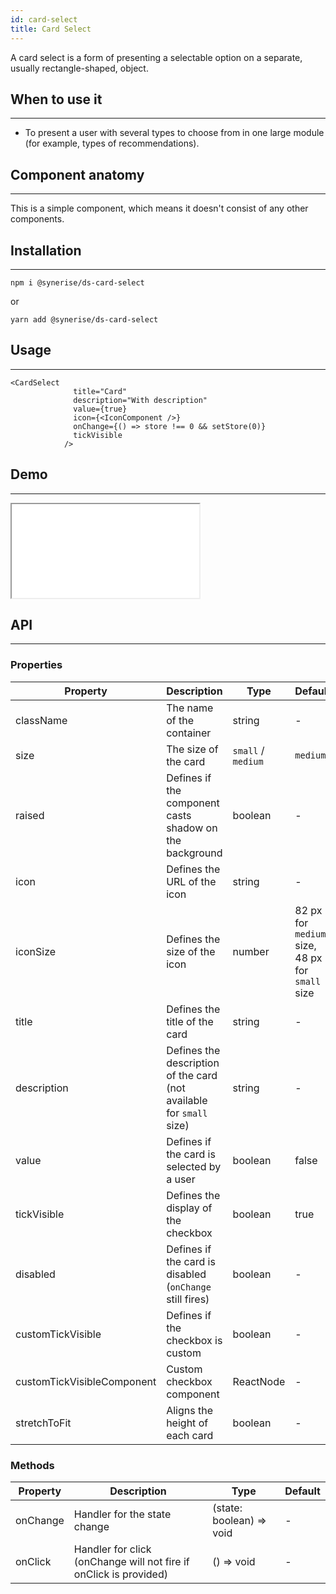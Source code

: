 ```yaml
---
id: card-select
title: Card Select
---
```


A card select is a form of presenting a selectable option on a separate, usually rectangle-shaped, object.

## When to use it

---

- To present a user with several types to choose from in one large module (for example, types of recommendations).

## Component anatomy

---

This is a simple component, which means it doesn't consist of any other components.

## Installation

---

```
npm i @synerise/ds-card-select
```

or

```
yarn add @synerise/ds-card-select

```

## Usage

---

```
<CardSelect
              title="Card"
              description="With description"
              value={true}
              icon={<IconComponent />}
              onChange={() => store !== 0 && setStore(0)}
              tickVisible
            />
```

## Demo

---

<iframe src="/storybook-static/iframe.html?id=components-cardselect--default"></iframe>

## API

---

### Properties

| Property                   | Description                                                          | Type               | Default                                         |
| -------------------------- | -------------------------------------------------------------------- | ------------------ | ----------------------------------------------- |
| className                  | The name of the container                                            | string             | -                                               |
| size                       | The size of the card                                                 | `small` / `medium` | `medium`                                        |
| raised                     | Defines if the component casts shadow on the background              | boolean            | -                                               |
| icon                       | Defines the URL of the icon                                          | string             | -                                               |
| iconSize                   | Defines the size of the icon                                         | number             | 82 px for `medium` size, 48 px for `small` size |
| title                      | Defines the title of the card                                        | string             | -                                               |
| description                | Defines the description of the card (not available for `small` size) | string             | -                                               |
| value                      | Defines if the card is selected by a user                            | boolean            | false                                           |
| tickVisible                | Defines the display of the checkbox                                  | boolean            | true                                            |
| disabled                   | Defines if the card is disabled (`onChange` still fires)             | boolean            | -                                               |
| customTickVisible          | Defines if the checkbox is custom                                    | boolean            | -                                               |
| customTickVisibleComponent | Custom checkbox component                                            | ReactNode          | -                                               |
| stretchToFit               | Aligns the height of each card                                       | boolean            | -                                               |

### Methods

| Property | Description                                                       | Type                     | Default |
| -------- | ----------------------------------------------------------------- | ------------------------ | ------- |
| onChange | Handler for the state change                                      | (state: boolean) => void | -       |
| onClick  | Handler for click (onChange will not fire if onClick is provided) | () => void               | -       |
